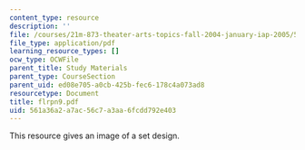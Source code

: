 ```yaml
---
content_type: resource
description: ''
file: /courses/21m-873-theater-arts-topics-fall-2004-january-iap-2005/561a36a2a7ac56c7a3aa6fcdd792e403_flrpn9.pdf
file_type: application/pdf
learning_resource_types: []
ocw_type: OCWFile
parent_title: Study Materials
parent_type: CourseSection
parent_uid: ed08e705-a0cb-425b-fec6-178c4a073ad8
resourcetype: Document
title: flrpn9.pdf
uid: 561a36a2-a7ac-56c7-a3aa-6fcdd792e403
---
```

This resource gives an image of a set design.